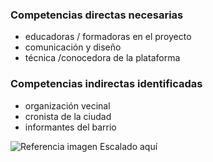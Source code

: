 ### Competencias directas necesarias
* educadoras / formadoras en el proyecto
* comunicación y diseño
* técnica /conocedora de la plataforma

### Competencias indirectas identificadas
* organización vecinal
* cronista de la ciudad
* informantes del barrio

![Referencia imagen Escalado aquí](artilugios/blob/recipe/prototyping/grafemas/20171206_Escalabilidad.jpg)
